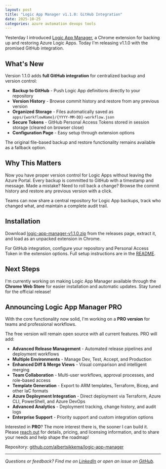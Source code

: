 ```yaml
---
layout: post
title: "Logic App Manager v1.1.0: GitHub Integration"
date: 2025-10-25
categories: azure automation devops tools
---
```


Yesterday I introduced [Logic App Manager](https://github.com/albertsikkema/logic-app-manager), a Chrome extension for backing up and restoring Azure Logic Apps. Today I'm releasing v1.1.0 with the promised GitHub integration.

## What's New

Version 1.1.0 adds **full GitHub integration** for centralized backup and version control:

- **Backup to GitHub** - Push Logic App definitions directly to your repository
- **Version History** - Browse commit history and restore from any previous version
- **Organized Storage** - Files automatically saved as `apps/{workflowName}/{YYYY-MM-DD}-workflow.json`
- **Secure Tokens** - GitHub Personal Access Tokens stored in session storage (cleared on browser close)
- **Configuration Page** - Easy setup through extension options

The original file-based backup and restore functionality remains available as a fallback option.

## Why This Matters

Now you have proper version control for Logic Apps without leaving the Azure Portal. Every backup is committed to GitHub with a timestamp and message. Made a mistake? Need to roll back a change? Browse the commit history and restore any previous version with a click.

Teams can now share a central repository for Logic App backups, track who changed what, and maintain a complete audit trail.

## Installation

Download [logic-app-manager-v1.1.0.zip](https://github.com/albertsikkema/logic-app-manager/releases/download/v1.1.0/logic-app-manager-v1.1.0.zip) from the releases page, extract it, and load as an unpacked extension in Chrome.

For GitHub integration, configure your repository and Personal Access Token in the extension options. Full setup instructions are in the [README](https://github.com/albertsikkema/logic-app-manager#readme).

## Next Steps

I'm currently working on making Logic App Manager available through the **Chrome Web Store** for easier installation and automatic updates. Stay tuned for the official release!

## Announcing Logic App Manager PRO

With the core functionality now solid, I'm working on a **PRO version** for teams and professional workflows.

The free version will remain open source with all current features. PRO will add:

- **Advanced Release Management** - Automated release pipelines and deployment workflows
- **Multiple Environments** - Manage Dev, Test, Accept, and Production
- **Enhanced Diff & Merge Views** - Visual comparison and intelligent merging
- **Team Collaboration** - Multi-user workflows, approval processes, and role-based access
- **Template Generation** - Export to ARM templates, Terraform, Bicep, and other IaC formats
- **Azure Deployment Integration** - Direct deployment via Terraform, Azure CLI, PowerShell, and Azure DevOps
- **Advanced Analytics** - Deployment tracking, change history, and audit logs
- **Enterprise Support** - Priority support and custom integration options

Interested in **PRO**? The more interest there is, the sooner I can build it. Please [reach out](https://albertsikkema.com) for details, pricing, and licensing information, and to share your needs and help shape the roadmap!

Repository: [github.com/albertsikkema/logic-app-manager](https://github.com/albertsikkema/logic-app-manager)

---

*Questions or feedback? Find me on [LinkedIn](https://www.linkedin.com/in/albert-sikkema/) or open an issue on [GitHub](https://github.com/albertsikkema/logic-app-manager/issues).*
